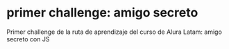 <h1>primer challenge: amigo secreto</h1>
Primer challenge de la ruta de aprendizaje del curso de Alura Latam: amigo secreto con JS


